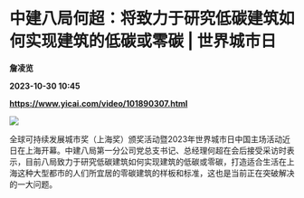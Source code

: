 # 中建八局何超：将致力于研究低碳建筑如何实现建筑的低碳或零碳 | 世界城市日
**詹凌览**

**2023-10-30 10:45**

**https://www.yicai.com/video/101890307.html**

![](http://imgcdn.yicai.com/vms-new/2023/10/31a6fa0d-96a5-4c40-b128-3557611d5589.jpg) 

全球可持续发展城市奖（上海奖）颁奖活动暨2023年世界城市日中国主场活动近日在上海开幕。中建八局第一分公司党总支书记、总经理何超在会后接受采访时表示，目前八局致力于研究低碳建筑如何实现建筑的低碳或零碳，打造适合生活在上海这种大型都市的人们所宜居的零碳建筑的样板和标准，这也是当前正在突破解决的一大问题。